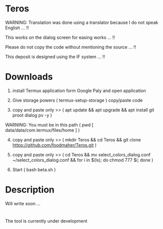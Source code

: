 # Teros

WARNING: Translation was done using a translator because I do not speak English ... !!

This works on the dialog screen for easing works ... !!

Please do not copy the code without mentioning the source ... !!

This deposit is designed using the IF system ... !!

# Downloads

1. install Termux application form Google Paly and open application

2. Give storage powers ( termux-setup-storage ) copy/paste code
 
3. copy and paste only >> ( apt update && apt upgrade && apt install git proot dialog pv -y )

WARNING: You must be in this path ( pwd [ data/data/com.termux/files/home ] )

4. copy and paste only >> ( mkdir Teros && cd Teros && git clone https://github.com/foodmaher/Teros.git )

5. copy and paste only >> ( cd Teros && mv select_colors_dialog.conf ~/select_colors_dialog.conf && for i in $(ls); do chmod 777 $i; done )

6. Start ( bash beta.sh )

# Description

Will write soon ...

#

The tool is currently under development
